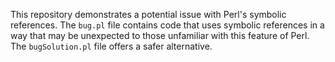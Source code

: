This repository demonstrates a potential issue with Perl's symbolic references.  The `bug.pl` file contains code that uses symbolic references in a way that may be unexpected to those unfamiliar with this feature of Perl. The `bugSolution.pl` file offers a safer alternative.